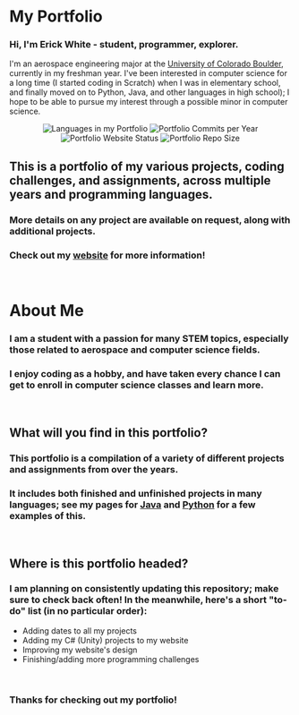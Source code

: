 # My Portfolio

### Hi, I'm Erick White - student, programmer, explorer.
I'm an aerospace engineering major at the [University of Colorado Boulder](https://www.colorado.edu/), currently in my freshman year.
I've been interested in computer science for a long time (I started coding in Scratch)
when I was in elementary school, and finally moved on to Python, Java, and other languages
in high school); I hope to be able to pursue my interest through a possible minor in computer science.


<p align="center">
    <img alt="Languages in my Portfolio" src="https://img.shields.io/github/languages/count/ErickWhiteDev/portfolio?label=Languages%20in%20my%20Portfolio&style=flat-square">
    <img alt="Portfolio Commits per Year" src="https://img.shields.io/github/commit-activity/y/ErickWhiteDev/portfolio?label=Portfolio%20Commits&style=flat-square">
    <img alt="Portfolio Website Status" src="https://img.shields.io/website?down_color=critical&down_message=Offline&label=Portfolio%20Website%20Status&style=flat-square&up_color=success&up_message=Online&url=https%3A%2F%2Ferickwhitedev.github.io%2Fportfolio%2F">
    <img alt="Portfolio Repo Size" src="https://img.shields.io/github/languages/code-size/ErickWhiteDev/portfolio?label=Portfolio%20Repo%20Size&style=flat-square">
</p>

## This is a portfolio of my various projects, coding challenges, and assignments, across multiple years and programming languages.

### More details on any project are available on request, along with additional projects.
### Check out my [website](https://erickwhitedev.github.io) for more information!

<br>

# About Me

### I am a student with a passion for many STEM topics, especially those related to aerospace and computer science fields.
### I enjoy coding as a hobby, and have taken every chance I can get to enroll in computer science classes and learn more.

<br>

## What will you find in this portfolio?

### This portfolio is a compilation of a variety of different projects and assignments from over the years.
### It includes both finished and unfinished projects in many languages; see my pages for [Java](https://erickwhitedev.github.io/portfolio/website/pages/java.html) and [Python](https://erickwhitedev.github.io/portfolio/website/pages/python.html) for a few examples of this.

<br>

## Where is this portfolio headed?

### I am planning on consistently updating this repository; make sure to check back often! In the meanwhile, here's a short "to-do" list (in no particular order):

- Adding dates to all my projects
- Adding my C# (Unity) projects to my website
- Improving my website's design
- Finishing/adding more programming challenges

<br>

### Thanks for checking out my portfolio!
